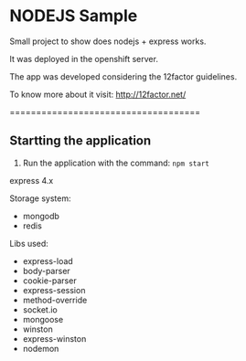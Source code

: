 # NODEJS Sample

Small project to show does nodejs + express works. 

It was deployed in the openshift server.

The app was developed considering the 12factor guidelines.

To know more about it visit: http://12factor.net/

====================================

## Startting the application

1. Run the application with the command: ```npm start ``` 


express 4.x

Storage system:
   * mongodb
   * redis

Libs used:
   * express-load
   * body-parser
   * cookie-parser
   * express-session
   * method-override
   * socket.io
   * mongoose
   * winston
   * express-winston
   * nodemon
